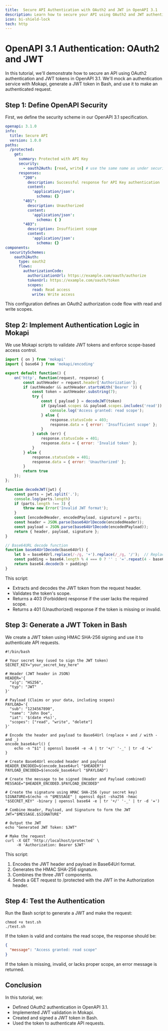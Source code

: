 ```yaml
---
title:  Secure API Authentication with OAuth2 and JWT in OpenAPI 3.1
description: Learn how to secure your API using OAuth2 and JWT authentication in OpenAPI 3.1. This tutorial covers defining security schemes, validating JWT tokens with Mokapi, and generating tokens in Bash for API requests.
icon: bi-shield-lock
tech: http
---
```


# OpenAPI 3.1 Authentication: OAuth2 and JWT

In this tutorial, we'll demonstrate how to secure an API using OAuth2 authentication and JWT tokens in OpenAPI 3.1. We'll mock an authentication service with Mokapi, generate a JWT token in Bash, and use it to make an authenticated request.

## Step 1: Define OpenAPI Security

First, we define the security scheme in our OpenAPI 3.1 specification.

```yaml
openapi: 3.1.0
info:
  title: Secure API
  version: 1.0.0
paths:
  /protected:
    get:
      summary: Protected with API Key
      security:
        - oauth2Auth: [read, write] # use the same name as under securitySchemes
      responses:
        "200":
          description: Successful response for API Key authentication
          content:
            'application/json':
              schema: {}
        "401":
          description: Unauthorized
          content:
            'application/json':
              schema: { }
        "403":
          description: Insufficient scope
          content:
            'application/json':
              schema: {}
components:
  securitySchemes:
    oauth2Auth:
      type: oauth2
      flows:
        authorizationCode:
          authorizationUrl: https://example.com/oauth/authorize
          tokenUrl: https://example.com/oauth/token
          scopes:
            read: Read access
            write: Write access
```

This configuration defines an OAuth2 authorization code flow with read and write scopes.

## Step 2: Implement Authentication Logic in Mokapi

We use Mokapi scripts to validate JWT tokens and enforce scope-based access control.

```javascript
import { on } from 'mokapi'
import { base64 } from 'mokapi/encoding'

export default function() {
    on('http', function(request, response) {
        const authHeader = request.header['Authorization'];
        if (authHeader && authHeader.startsWith('Bearer ')) {
            const token = authHeader.substring(7);
            try {
                const { payload } = decodeJWT(token)
                if (payload.scopes && payload.scopes.includes('read')) {
                    console.log('Access granted: read scope');
                } else {
                    response.statusCode = 403;
                    response.data = { error: 'Insufficient scope' };
                }
            } catch (err) {
                response.statusCode = 401;
                response.data = { error: 'Invalid token' };
            }
        } else {
            response.statusCode = 401;
            response.data = { error: 'Unauthorized' };
        }
        return true
    });
};

function decodeJWT(jwt) {
    const parts = jwt.split('.');
    console.log(parts.length)
    if (parts.length !== 3) {
        throw new Error('Invalid JWT format');
    }
    const [encodedHeader, encodedPayload, signature] = parts;
    const header = JSON.parse(base64UrlDecode(encodedHeader));
    const payload = JSON.parse(base64UrlDecode(encodedPayload));
    return { header, payload, signature };
}

// Base64URL decode function
function base64UrlDecode(base64Url) {
    let b = base64Url.replace(/-/g, '+').replace(/_/g, '/');  // Replace URL-safe chars with standard Base64
    const padding = base64.length % 4 === 0 ? '' : '='.repeat(4 - base64.length % 4); // Add padding if needed
    return base64.decode(b + padding)
}
```

This script:

- Extracts and decodes the JWT token from the request header.
- Validates the token's scope.
- Returns a 403 (Forbidden) response if the user lacks the required scope.
- Returns a 401 (Unauthorized) response if the token is missing or invalid.

## Step 3: Generate a JWT Token in Bash

We create a JWT token using HMAC SHA-256 signing and use it to authenticate API requests.

```shell
#!/bin/bash

# Your secret key (used to sign the JWT token)
SECRET_KEY="your_secret_key_here"

# Header (JWT header in JSON)
HEADER='{
  "alg": "HS256",
  "typ": "JWT"
}'

# Payload (Claims or your data, including scopes)
PAYLOAD='{
  "sub": "1234567890",
  "name": "John Doe",
  "iat": '$(date +%s)',
  "scopes": ["read", "write", "delete"]
}'

# Encode the header and payload to Base64Url (replace + and / with - and _)
encode_base64url() {
    echo -n "$1" | openssl base64 -e -A | tr '+/' '-_' | tr -d '='
}

# Create Base64Url encoded header and payload
HEADER_ENCODED=$(encode_base64url "$HEADER")
PAYLOAD_ENCODED=$(encode_base64url "$PAYLOAD")

# Create the message to be signed (Header and Payload combined)
MESSAGE="$HEADER_ENCODED.$PAYLOAD_ENCODED"

# Create the signature using HMAC SHA-256 (your secret key)
SIGNATURE=$(echo -n "$MESSAGE" | openssl dgst -sha256 -hmac "$SECRET_KEY" -binary | openssl base64 -e | tr '+/' '-_' | tr -d '=')

# Combine Header, Payload, and Signature to form the JWT
JWT="$MESSAGE.$SIGNATURE"

# Output the JWT
echo "Generated JWT Token: $JWT"

# Make the request
curl -X GET 'http://localhost/protected' \
     -H 'Authorization: Bearer $JWT'
```

This script:

1. Encodes the JWT header and payload in Base64Url format. 
2. Generates the HMAC SHA-256 signature. 
3. Combines the three JWT components. 
4. Sends a GET request to /protected with the JWT in the Authorization header.

## Step 4: Test the Authentication

Run the Bash script to generate a JWT and make the request:

```shell
chmod +x test.sh
./test.sh
```

If the token is valid and contains the read scope, the response should be:

```json
{
  "message": "Access granted: read scope"
}
```

If the token is missing, invalid, or lacks proper scope, an error message is returned.

## Conclusion

In this tutorial, we:
- Defined OAuth2 authentication in OpenAPI 3.1. 
- Implemented JWT validation in Mokapi. 
- Created and signed a JWT token in Bash. 
- Used the token to authenticate API requests.